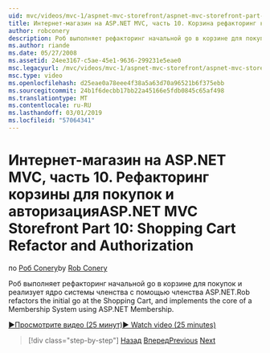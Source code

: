 ```yaml
---
uid: mvc/videos/mvc-1/aspnet-mvc-storefront/aspnet-mvc-storefront-part-10-shopping-cart-refactor-and-authorization
title: Интернет-магазин на ASP.NET MVC, часть 10. Корзина рефакторинг корзины для покупок и авторизация | Документация Майкрософт
author: robconery
description: Роб выполняет рефакторинг начальной go в корзине для покупок и реализует ядро системы членства с помощью членства ASP.NET.
ms.author: riande
ms.date: 05/27/2008
ms.assetid: 24ee3167-c5ae-45e1-9636-299231e5eae0
msc.legacyurl: /mvc/videos/mvc-1/aspnet-mvc-storefront/aspnet-mvc-storefront-part-10-shopping-cart-refactor-and-authorization
msc.type: video
ms.openlocfilehash: d25eae0a78eee4f38a5a63d70a96521b6f375ebb
ms.sourcegitcommit: 24b1f6decbb17bb22a45166e5fdb0845c65af498
ms.translationtype: MT
ms.contentlocale: ru-RU
ms.lasthandoff: 03/01/2019
ms.locfileid: "57064341"
---
```

<a name="aspnet-mvc-storefront-part-10-shopping-cart-refactor-and-authorization"></a><span data-ttu-id="c9b07-103">Интернет-магазин на ASP.NET MVC, часть 10. Рефакторинг корзины для покупок и авторизация</span><span class="sxs-lookup"><span data-stu-id="c9b07-103">ASP.NET MVC Storefront Part 10: Shopping Cart Refactor and Authorization</span></span>
====================
<span data-ttu-id="c9b07-104">по [Роб Conery](https://github.com/robconery)</span><span class="sxs-lookup"><span data-stu-id="c9b07-104">by [Rob Conery](https://github.com/robconery)</span></span>

<span data-ttu-id="c9b07-105">Роб выполняет рефакторинг начальной go в корзине для покупок и реализует ядро системы членства с помощью членства ASP.NET.</span><span class="sxs-lookup"><span data-stu-id="c9b07-105">Rob refactors the initial go at the Shopping Cart, and implements the core of a Membership System using ASP.NET Membership.</span></span>

[<span data-ttu-id="c9b07-106">&#9654;Просмотрите видео (25 минут)</span><span class="sxs-lookup"><span data-stu-id="c9b07-106">&#9654; Watch video (25 minutes)</span></span>](https://channel9.msdn.com/Blogs/ASP-NET-Site-Videos/aspnet-mvc-storefront-part-10-shopping-cart-refactor-and-authorization)

> [!div class="step-by-step"]
> <span data-ttu-id="c9b07-107">[Назад](aspnet-mvc-storefront-part-9-the-shopping-cart.md)
> [Вперед](aspnet-mvc-storefront-part-11-hooking-up-the-shopping-cart-and-using-components.md)</span><span class="sxs-lookup"><span data-stu-id="c9b07-107">[Previous](aspnet-mvc-storefront-part-9-the-shopping-cart.md)
[Next](aspnet-mvc-storefront-part-11-hooking-up-the-shopping-cart-and-using-components.md)</span></span>
